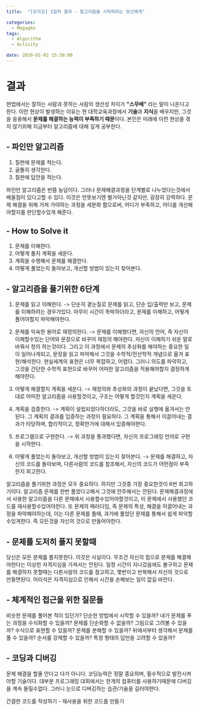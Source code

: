 ```yaml
---
title:  "[모각코] 1일차 결과 - 알고리즘을 시작하려는 당신에게"

categories:
  - Mogagko
tags:
  - Algorithm
  - Activity

date: 2020-01-02 15:50:00
---
```


# 결과
 현업에서는 잘하는 사람과 못하는 사람의 생산성 차이가 <strong>"스무배"</strong> 라는 말이 나온다고한다. 이런 현상이 발생하는 이유는 현 대학교육과정에서 <strong>기술</strong>과 <strong>지식</strong>을 배우지만, 그것을 응용해서 <strong>문제를 해결하는 능력이 부족하기 때문</strong>이다. 본인은 미래에 이런 현상을 겪지 않기위해 지금부터 알고리즘에 대해 깊게 공부한다.

## - 파인만 알고리즘

1. 칠판에 문제를 적는다.
2. 골똘히 생각한다.
3. 칠판에 답안을 적는다.
 
 파인만 알고리즘은 반쯤 농담이다. 그러나 문제해결과정을 단계별로 나누었다는것에서 배울점이 있다고할 수 있다. 이것은 언뜻보기엔 별거아닌것 같지만, 굉장히 강력하다. 문제 해결을 위해 거쳐 가야하는 과정을 세분화 함으로써, 어디가 부족하고, 어디를 개선해야할지를 판단할수있게 해준다.
 
## - How to Solve it

1. 문제를 이해한다.
2. 어떻게 풀지 계획을 세운다.
3. 계획을 수행해서 문제를 해결한다.
4. 어떻게 풀었는지 돌아보고, 개선할 방법이 있는지 찾아본다.
 
## - 알고리즘을 풀기위한 6단계

1. 문제를 읽고 이해한다.
   -> 단순히 곁눈질로 문제를 읽고, 단순 입/출력만 보고, 문제를 이해하려는 경우가있다. 아무리 시간이 촉박하더라고, 문제를 이해하고, 어떻게 풀어야할지 파악해야한다.
 
2. 문제를 익숙한 용어로 재정의한다.
   -> 문제를 이해했다면, 자신의 언어, 즉 자신이 이해할수있는 단어와 문장으로 바꾸어 재정의 해야한다. 자신이 이해하기 쉬운 말로 바꿔서  정의 하는것이다. 그리고 이 과정에서 문제의 추상화를 해야하는 중요한 일이 일어나게되고, 문장을 읽고 파악해서 그것을 수학적/전산학적 개념으로 옮겨 표현/해석한다. 현실세계의 표현은 너무 복잡하고, 어렵다. 그러니 의도를 파악하고, 그것을 간단한 수학적 표현으로 바꾸어 어떠한 알고리즘을 적용해야할지 결정하게해야한다.
 
3. 어떻게 해결할지 계획을 세운다.
   -> 재정의와 추상화의 과정이 끝났다면, 그것을 토대로 어떠한 알고리즘을 사용할것이고, 구조는 어떻게 할것인지 계획을 세운다.
 
4. 계획을 검증한다.
   -> 계획이 설립되었다하더라도, 그것을 바로 실행에 옮겨서는 안된다. 그 계획의 결과를 입증하는 과정이 필요하다. 그 계획을 통해서 이끌어내는 결과가 타당하며, 합리적이고, 정확한가에 대해서 입증해야한다.
 
5. 프로그램으로 구현한다.
   -> 위 과정을 통과했다면, 자신의 프로그래밍 언어로 구현을 시작한다.
 
6. 어떻게 풀었는지 돌아보고, 개선할 방법이 있는지 찾아본다.
   -> 문제를 해결하고, 자신의 코드를 돌아보며, 다른사람의 코드를 참조해서, 자신의 코드가 어떤점이 부족한지 회고한다.
 
 알고리즘을 풀기위한 과정은 모두 중요하다. 하지만 그것중 가장 중요한것이 6번 회고하기이다. 알고리즘 문제를 한번 풀었다고해서 그것에 안주해서는 안된다. 문제해결과정에서 사용한 알고리즘을 다른 문제에서 사용할수있어야할것이고, 이 문제에서 사용했던 코드를 재사용할수있어야한다. 또 문제의 패러다임, 즉 문제의 특성, 해결을 이끌어내는 과정을 파악해야하는데, 이는 다른 문제를 풀때, 과거에 풀었던 문제를 통해서 쉽게 파악할수있게한다. 즉 모든것을 자신의 것으로 만들어야한다.
 
## - 문제를 도저히 풀지 못할때

 당신은 모든 문제를 풀지못한다. 이것은 사실이다. 무조건 자신의 힘으로 문제를 해결해야한다는 이상한 자격지심을 가져서는 안된다. 일정 시간이 지나갔음에도 불구하고 문제를 해결하지 못할때는 다른사람의 코드를 참고하고, 몇번이고 반복해서 자신의 것으로 만들면된다. 어리석은 자격지심으로 인해서 시간을 손해보는 일이 없길 바란다.
 
 
## - 체계적인 접근을 위한 질문들

비슷한 문제를 풀어본 적이 있던가?
단순한 방법에서 시작할 수 있을까?
내가 문제를 푸는 과정을 수식화할 수 있을까?
문제를 단순화할 수 없을까?
그림으로 그려볼 수 있을까?
수식으로 표현할 수 있을까?
문제를 분해할 수 있을까?
뒤에서부터 생각해서 문제를 풀 수 있을까?
순서를 강제할 수 있을까?
특정 형태의 답만을 고려할 수 있을까?
 
## - 코딩과 디버깅

문제 해결을 할줄 안다고 다가 아니다. 코딩능력은 정말 중요하며, 필수적으로 발전시켜야할 기술이다. 대부분 프로그래밍 대회에서는 한개의 컴퓨터를 사용하기때문에 디버깅을 계속 돌릴수없다. 그러니 눈으로 디버깅하는 습관/기술을 길러야한다.

간결한 코드를 작성하기 - 재사용을 위한 코드를 만들기